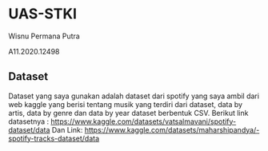 # UAS-STKI
Wisnu Permana Putra

A11.2020.12498

## **Dataset**

Dataset yang saya gunakan adalah dataset dari spotify yang saya ambil dari web kaggle yang berisi tentang musik yang terdiri dari dataset, data by artis, data by genre dan data by year dataset berbentuk CSV. Berikut link datasetnya : https://www.kaggle.com/datasets/vatsalmavani/spotify-dataset/data
Dan Link: https://www.kaggle.com/datasets/maharshipandya/-spotify-tracks-dataset/data
